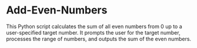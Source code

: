 # Add-Even-Numbers
This Python script calculates the sum of all even numbers from 0 up to a user-specified target number. It prompts the user for the target number, processes the range of numbers, and outputs the sum of the even numbers.
